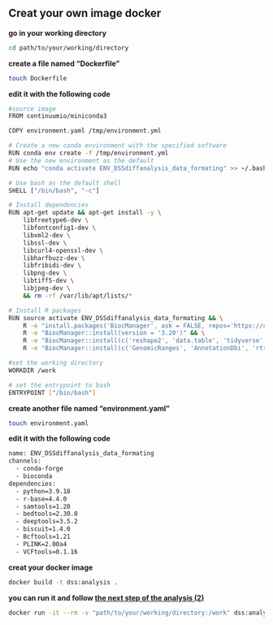 ## Creat your own image docker

**go in your working directory**
```sh
cd path/to/your/working/directory
```
**create a file named “Dockerfile”**
```sh
touch Dockerfile
```
**edit it with the following code**
```sh
#source image
FROM continuumio/miniconda3

COPY environment.yaml /tmp/environment.yml

# Create a new conda environment with the specified software
RUN conda env create -f /tmp/environment.yml
# Use the new environment as the default
RUN echo "conda activate ENV_DSSdiffanalysis_data_formating" >> ~/.bashrc

# Use bash as the default shell
SHELL ["/bin/bash", "-c"]

# Install dependencies
RUN apt-get update && apt-get install -y \
    libfreetype6-dev \
    libfontconfig1-dev \
    libxml2-dev \
    libssl-dev \
    libcurl4-openssl-dev \
    libharfbuzz-dev \
    libfribidi-dev \
    libpng-dev \
    libtiff5-dev \
    libjpeg-dev \
    && rm -rf /var/lib/apt/lists/*

# Install R packages
RUN source activate ENV_DSSdiffanalysis_data_formating && \
    R -e "install.packages('BiocManager', ask = FALSE, repos='https://cloud.r-project.org/')" && \
    R -e "BiocManager::install(version = '3.20')" && \
    R -e "BiocManager::install(c('reshape2', 'data.table', 'tidyverse', 'readxl', 'ggplot2'))" && \
    R -e "BiocManager::install(c('GenomicRanges', 'AnnotationDbi', 'rtracklayer', 'biomaRt', 'DSS', 'clusterProfiler'))"

#set the working directory
WORKDIR /work

# set the entrypoint to bash
ENTRYPOINT ["/bin/bash"]
```

**create another file named “environment.yaml”**
```sh
touch environment.yaml
```
**edit it with the following code**
```sh
name: ENV_DSSdiffanalysis_data_formating
channels:
  - conda-forge
  - bioconda
dependencies:
  - python=3.9.18
  - r-base=4.4.0
  - samtools=1.20
  - bedtools=2.30.0
  - deeptools=3.5.2
  - biscuit=1.4.0
  - Bcftools=1.21
  - PLINK=2.00a4
  - VCFtools=0.1.16
```
**creat your docker image**
```sh
docker build -t dss:analysis .
```
**you can run it and follow [the next step of the analysis (2)](../README.md#2-pipeline-for-data-processing)**
```sh
docker run -it --rm -v "path/to/your/working/directory:/work" dss:analysis
```